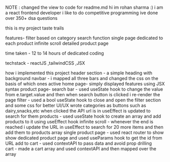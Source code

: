 NOTE  :   changed the view to code for readme.md
hi im rohan sharma :)
    i am a react frontend developer
    i like to do competitive programming
    ive done over 350+ dsa questions

this is my project taste trails

features-
    filter based on category
    search function
    single page dedicated to each product
    infinite scroll
    detailed product page

time taken - 12 to 14 hours of dedicated coding

techstack - reactJS ,tailwindCSS ,JSX

how i implemented this project
    header section - a simple heading with background
    navbar - i mapped all three bars and changed the css on the basis of which ones active
    home page-
        simply displayed features using JSX syntax
    product page-
        search bar              -    used useState hook to change the value from e.target.value and then when search button is clicked i re-render the page
        filter                  -    used a bool useState hook to close and open the filter section and some css for better UI/UX
                                     wrote categories as buttons such as dairy,snacks,etc when clicked the API url is in useEffect is updated to search for them
        products                -    used useState hook to create an array and add products to it using useEffect hook 
        infinite scroll         -    whenever the end is reached i update the URL in useEffect to search for 20 more items and then add them to products array
        single product page     -    used react router to show show dedicated product page and used useParams hook to get the id from URL
        add to cart             -    used contextAPI to pass data and avoid prop drilling         
        cart                    -    made a cart array and used contextAPI and then mapped over the array



    
